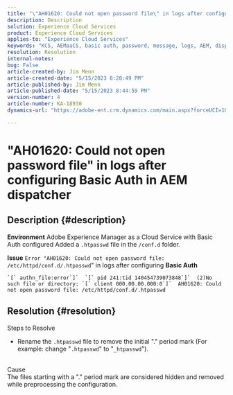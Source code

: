 ```yaml
---
title: "\"AH01620: Could not open password file\" in logs after configuring Basic Auth in AEM dispatcher"
description: Description
solution: Experience Cloud Services
product: Experience Cloud Services
applies-to: "Experience Cloud Services"
keywords: "KCS, AEMaaCS, basic auth, password, message, logs, AEM, dispatcher, Adobe Experience Manager, AH01620, troubleshooting"
resolution: Resolution
internal-notes: 
bug: False
article-created-by: Jim Menn
article-created-date: "5/15/2023 8:28:49 PM"
article-published-by: Jim Menn
article-published-date: "5/15/2023 8:44:59 PM"
version-number: 4
article-number: KA-18930
dynamics-url: "https://adobe-ent.crm.dynamics.com/main.aspx?forceUCI=1&pagetype=entityrecord&etn=knowledgearticle&id=f4a5c117-5ff3-ed11-8848-6045bd006079"

---
```

# "AH01620: Could not open password file" in logs after configuring Basic Auth in AEM dispatcher

## Description {#description}


<b>Environment</b>
 Adobe Experience Manager as a Cloud Service with Basic Auth configured
 Added a `.htpasswd` file in the `/conf.d` folder.

<b>Issue</b>
`Error "AH01620: Could not open password file: /etc/httpd/conf.d/.htpasswd`" in logs after configuring <b>Basic Auth</b>


```
`[` authn_file:error`]`  `[` pid 241:tid 140454739073848`]`  (2)No such file or directory: `[` client 000.00.00.000:0`]`  AH01620: Could not open password file: /etc/httpd/conf.d/.htpasswd
```





## Resolution {#resolution}

Steps to Resolve<br>
- Rename the `.htpasswd` file to remove the initial "." period mark (For example: change "`.htpasswd`" to "`_htpasswd`").

<br>Cause<br>
The files starting with a "." period mark are considered hidden and removed while preprocessing the configuration.
